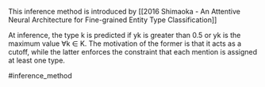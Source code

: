 This inference method is introduced by [[2016 Shimaoka - An Attentive Neural Architecture for Fine-grained Entity Type Classification]]

At inference, the type k is predicted if yk is greater than 0.5 or yk is the maximum value ∀k ∈ K. The motivation of the former is that it acts as a cutoff, while the latter enforces the constraint that each mention is assigned at least one type.

#inference_method